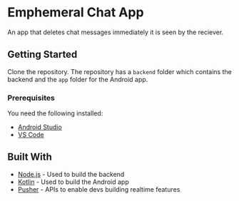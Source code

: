 # Emphemeral Chat App
An app that deletes chat messages immediately it is seen by the reciever.

## Getting Started

Clone the repository. The repository has a `backend` folder which contains the backend and the `app` folder for the Android app.

### Prerequisites

You need the following installed:

* [Android Studio](https://developer.android.com/studio)
* [VS Code](https://code.visualstudio.com/download)


## Built With

* [Node.js](https://nodejs.org) - Used to build the backend
* [Kotlin](http://kotlinlang.org) - Used to build the Android app
* [Pusher](https://pusher.com/) - APIs to enable devs building realtime features

